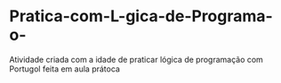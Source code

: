# Pratica-com-L-gica-de-Programa-o-
Atividade criada com a idade de praticar lógica de programação com Portugol feita em aula prátoca
